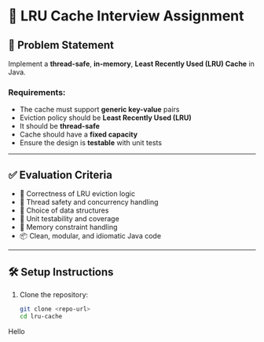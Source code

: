 # 🚀 LRU Cache Interview Assignment

## 🧩 Problem Statement

Implement a **thread-safe**, **in-memory**, **Least Recently Used (LRU) Cache** in Java.

### Requirements:
- The cache must support **generic key-value** pairs
- Eviction policy should be **Least Recently Used (LRU)**
- It should be **thread-safe**
- Cache should have a **fixed capacity**
- Ensure the design is **testable** with unit tests

---

## ✅ Evaluation Criteria

- 🔁 Correctness of LRU eviction logic
- 🔐 Thread safety and concurrency handling
- 🧠 Choice of data structures
- 🧪 Unit testability and coverage
- 📏 Memory constraint handling
- 📦 Clean, modular, and idiomatic Java code

---

## 🛠️ Setup Instructions

1. Clone the repository:
   ```bash
   git clone <repo-url>
   cd lru-cache
   
Hello
